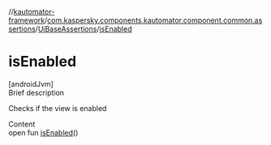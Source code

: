 //[kautomator-framework](../../index.md)/[com.kaspersky.components.kautomator.component.common.assertions](../index.md)/[UiBaseAssertions](index.md)/[isEnabled](is-enabled.md)



# isEnabled  
[androidJvm]  
Brief description  


Checks if the view is enabled

  
Content  
open fun [isEnabled](is-enabled.md)()  



